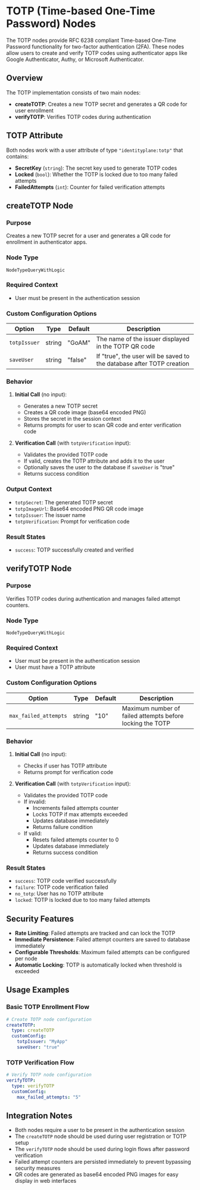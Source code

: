 # TOTP (Time-based One-Time Password) Nodes

The TOTP nodes provide RFC 6238 compliant Time-based One-Time Password functionality for two-factor authentication (2FA). These nodes allow users to create and verify TOTP codes using authenticator apps like Google Authenticator, Authy, or Microsoft Authenticator.

## Overview

The TOTP implementation consists of two main nodes:
- **createTOTP**: Creates a new TOTP secret and generates a QR code for user enrollment
- **verifyTOTP**: Verifies TOTP codes during authentication

## TOTP Attribute

Both nodes work with a user attribute of type `"identityplane:totp"` that contains:

- **SecretKey** (`string`): The secret key used to generate TOTP codes
- **Locked** (`bool`): Whether the TOTP is locked due to too many failed attempts
- **FailedAttempts** (`int`): Counter for failed verification attempts

## createTOTP Node

### Purpose
Creates a new TOTP secret for a user and generates a QR code for enrollment in authenticator apps.

### Node Type
`NodeTypeQueryWithLogic`

### Required Context
- User must be present in the authentication session

### Custom Configuration Options

| Option | Type | Default | Description |
|--------|------|---------|-------------|
| `totpIssuer` | string | "GoAM" | The name of the issuer displayed in the TOTP QR code |
| `saveUser` | string | "false" | If "true", the user will be saved to the database after TOTP creation |

### Behavior

1. **Initial Call** (no input):
   - Generates a new TOTP secret
   - Creates a QR code image (base64 encoded PNG)
   - Stores the secret in the session context
   - Returns prompts for user to scan QR code and enter verification code

2. **Verification Call** (with `totpVerification` input):
   - Validates the provided TOTP code
   - If valid, creates the TOTP attribute and adds it to the user
   - Optionally saves the user to the database if `saveUser` is "true"
   - Returns success condition

### Output Context
- `totpSecret`: The generated TOTP secret
- `totpImageUrl`: Base64 encoded PNG QR code image
- `totpIssuer`: The issuer name
- `totpVerification`: Prompt for verification code

### Result States
- `success`: TOTP successfully created and verified

## verifyTOTP Node

### Purpose
Verifies TOTP codes during authentication and manages failed attempt counters.

### Node Type
`NodeTypeQueryWithLogic`

### Required Context
- User must be present in the authentication session
- User must have a TOTP attribute

### Custom Configuration Options

| Option | Type | Default | Description |
|--------|------|---------|-------------|
| `max_failed_attempts` | string | "10" | Maximum number of failed attempts before locking the TOTP |

### Behavior

1. **Initial Call** (no input):
   - Checks if user has TOTP attribute
   - Returns prompt for verification code

2. **Verification Call** (with `totpVerification` input):
   - Validates the provided TOTP code
   - If invalid:
     - Increments failed attempts counter
     - Locks TOTP if max attempts exceeded
     - Updates database immediately
     - Returns failure condition
   - If valid:
     - Resets failed attempts counter to 0
     - Updates database immediately
     - Returns success condition

### Result States
- `success`: TOTP code verified successfully
- `failure`: TOTP code verification failed
- `no_totp`: User has no TOTP attribute
- `locked`: TOTP is locked due to too many failed attempts

## Security Features

- **Rate Limiting**: Failed attempts are tracked and can lock the TOTP
- **Immediate Persistence**: Failed attempt counters are saved to database immediately
- **Configurable Thresholds**: Maximum failed attempts can be configured per node
- **Automatic Locking**: TOTP is automatically locked when threshold is exceeded

## Usage Examples

### Basic TOTP Enrollment Flow
```yaml
# Create TOTP node configuration
createTOTP:
  type: createTOTP
  customConfig:
    totpIssuer: "MyApp"
    saveUser: "true"
```

### TOTP Verification Flow
```yaml
# Verify TOTP node configuration
verifyTOTP:
  type: verifyTOTP
  customConfig:
    max_failed_attempts: "5"
```

## Integration Notes

- Both nodes require a user to be present in the authentication session
- The `createTOTP` node should be used during user registration or TOTP setup
- The `verifyTOTP` node should be used during login flows after password verification
- Failed attempt counters are persisted immediately to prevent bypassing security measures
- QR codes are generated as base64 encoded PNG images for easy display in web interfaces
